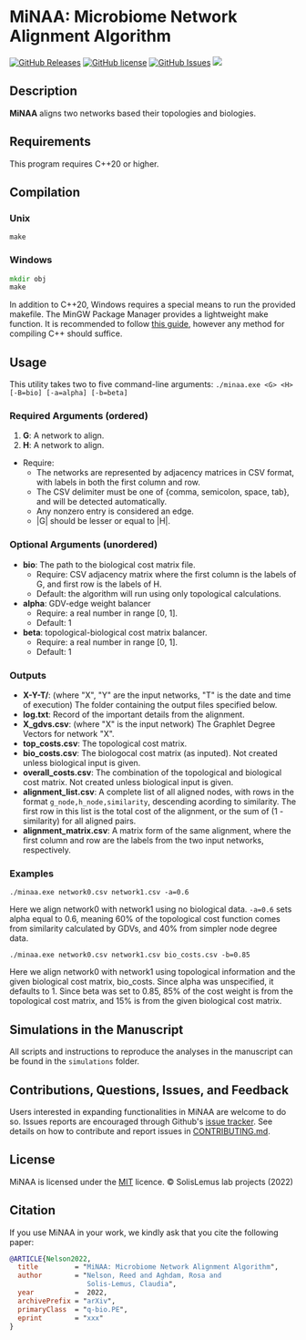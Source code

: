 # MiNAA: Microbiome Network Alignment Algorithm

[![GitHub Releases](https://img.shields.io/github/v/release/solislemuslab/minaa?display_name=tag)](https://github.com/solislemuslab/minaa/releases) [![GitHub license](https://img.shields.io/github/license/solislemuslab/minaa)](https://github.com/solislemuslab/minaa/blob/main/LICENCE) [![GitHub Issues](https://img.shields.io/github/issues/solislemuslab/minaa)](https://github.com/solislemuslab/minaa/issues) ![ ](https://img.shields.io/github/languages/code-size/solislemuslab/minaa)

## Description

**MiNAA** aligns two networks based their topologies and biologies.

## Requirements

This program requires C++20 or higher.

## Compilation

### Unix

`make`

### Windows

```cmd
mkdir obj
make
```

In addition to C++20, Windows requires a special means to run the provided makefile. The MinGW Package Manager provides a lightweight make function. It is recommended to follow [this guide](https://linuxhint.com/run-makefile-windows/), however any method for compiling C++ should suffice.

## Usage

This utility takes two to five command-line arguments: `./minaa.exe <G> <H> [-B=bio] [-a=alpha] [-b=beta]`

### Required Arguments (ordered)

1. **G**: A network to align.
2. **H**: A network to align.

- Require:
  - The networks are represented by adjacency matrices in CSV format, with labels in both the first column and row.
  - The CSV delimiter must be one of {comma, semicolon, space, tab}, and will be detected automatically.
  - Any nonzero entry is considered an edge.
  - |G| should be lesser or equal to |H|.

### Optional Arguments (unordered)

- **bio**: The path to the biological cost matrix file.
  - Require: CSV adjacency matrix where the first column is the labels of G, and first row is the labels of H.
  - Default: the algorithm will run using only topological calculations.
- **alpha**: GDV-edge weight balancer
  - Require: a real number in range [0, 1].
  - Default: 1
- **beta**: topological-biological cost matrix balancer.
  - Require: a real number in range [0, 1].
  - Default: 1

### Outputs

- **X-Y-T/**: (where "X", "Y" are the input networks, "T" is the date and time of execution) The folder containing the output files specified below.
- **log.txt**: Record of the important details from the alignment.
- **X_gdvs.csv**: (where "X" is the input network) The Graphlet Degree Vectors for network "X".
- **top_costs.csv**: The topological cost matrix.
- **bio_costs.csv**: The biologocal cost matrix (as inputed). Not created unless biological input is given.
- **overall_costs.csv**: The combination of the topological and biological cost matrix. Not created unless biological input is given.
- **alignment_list.csv**: A complete list of all aligned nodes, with rows in the format `g_node,h_node,similarity`, descending acording to similarity. The first row in this list is the total cost of the alignment, or the sum of (1 - similarity) for all aligned pairs.
- **alignment_matrix.csv**: A matrix form of the same alignment, where the first column and row are the labels from the two input networks, respectively.

### Examples

`./minaa.exe network0.csv network1.csv -a=0.6`

Here we align network0 with network1 using no biological data. `-a=0.6` sets alpha equal to 0.6, meaning 60% of the topological cost function comes from similarity calculated by GDVs, and 40% from simpler node degree data.

`./minaa.exe network0.csv network1.csv bio_costs.csv -b=0.85`

Here we align network0 with network1 using topological information and the given biological cost matrix, bio_costs. Since alpha was unspecified, it defaults to 1. Since beta was set to 0.85, 85% of the cost weight is from the topological cost matrix, and 15% is from the given biological cost matrix.

## Simulations in the Manuscript

All scripts and instructions to reproduce the analyses in the manuscript can be found in the `simulations` folder.

## Contributions, Questions, Issues, and Feedback

Users interested in expanding functionalities in MiNAA are welcome to do so. Issues reports are encouraged through Github's [issue tracker](https://github.com/solislemuslab/minaa/issues). See details on how to contribute and report issues in [CONTRIBUTING.md](https://github.com/solislemuslab/minaa/blob/master/CONTRIBUTING.md).

## License

MiNAA is licensed under the [MIT](https://opensource.org/licenses/MIT) licence. &copy; SolisLemus lab projects (2022)

## Citation

If you use MiNAA in your work, we kindly ask that you cite the following paper:

```bibtex
@ARTICLE{Nelson2022,
  title         = "MiNAA: Microbiome Network Alignment Algorithm",
  author        = "Nelson, Reed and Aghdam, Rosa and
                   Solis-Lemus, Claudia",
  year          =  2022,
  archivePrefix = "arXiv",
  primaryClass  = "q-bio.PE",
  eprint        = "xxx"
}
```
